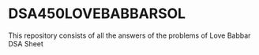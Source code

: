 # DSA450LOVEBABBARSOL
This repository consists of all the answers of the problems of Love Babbar DSA Sheet 
